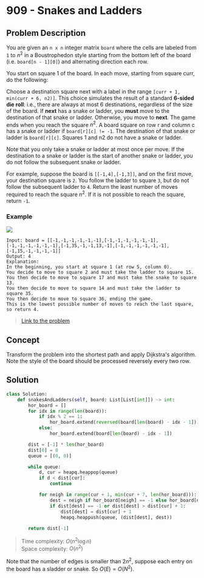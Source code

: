# 909 - Snakes and Ladders

## Problem Description

You are given an `n x n` integer matrix `board` where the cells are labeled from `1` to $n^2$ in a Boustrophedon style starting from the bottom left of the board (i.e. `board[n - 1][0]`) and alternating direction each row.

You start on square 1 of the board. In each move, starting from square curr, do the following:

Choose a destination square next with a label in the range `[curr + 1, min(curr + 6, n2)]`.
This choice simulates the result of a standard **6-sided die roll**: i.e., there are always at most 6 destinations, regardless of the size of the board.
If **next** has a snake or ladder, you **must** move to the destination of that snake or ladder. Otherwise, you move to **next**.
The game ends when you reach the square $n^2$.
A board square on row r and column c has a snake or ladder if `board[r][c] != -1`. The destination of that snake or ladder is `board[r][c]`. Squares 1 and n2 do not have a snake or ladder.

Note that you only take a snake or ladder at most once per move. If the destination to a snake or ladder is the start of another snake or ladder, you do not follow the subsequent snake or ladder.

For example, suppose the board is `[[-1,4],[-1,3]]`, and on the first move, your destination square is `2`. You follow the ladder to square `3`, but do not follow the subsequent ladder to `4`.
Return the least number of moves required to reach the square $n^2$. If it is not possible to reach the square, return `-1`.

### Example

![](https://assets.leetcode.com/uploads/2018/09/23/snakes.png)

```text
Input: board = [[-1,-1,-1,-1,-1,-1],[-1,-1,-1,-1,-1,-1],[-1,-1,-1,-1,-1,-1],[-1,35,-1,-1,13,-1],[-1,-1,-1,-1,-1,-1],[-1,15,-1,-1,-1,-1]]
Output: 4
Explanation: 
In the beginning, you start at square 1 (at row 5, column 0).
You decide to move to square 2 and must take the ladder to square 15.
You then decide to move to square 17 and must take the snake to square 13.
You then decide to move to square 14 and must take the ladder to square 35.
You then decide to move to square 36, ending the game.
This is the lowest possible number of moves to reach the last square, so return 4.
```

> [Link to the problem](https://leetcode.com/problems/snakes-and-ladders)

## Concept

Transform the problem into the shortest path and apply Dijkstra's algorithm. Note the style of the board should be processed reversely every two row.

## Solution

```python
class Solution:
    def snakesAndLadders(self, board: List[List[int]]) -> int:
        hor_board = []
        for idx in range(len(board)):
            if idx % 2 == 1:
                hor_board.extend(reversed(board[len(board) - idx - 1]))
            else:
                hor_board.extend(board[len(board) - idx - 1])

        dist = [-1] * len(hor_board)
        dist[0] = 0
        queue = [(0, 0)]

        while queue:
            d, cur = heapq.heappop(queue)
            if d < dist[cur]:
                continue

            for neigh in range(cur + 1, min(cur + 7, len(hor_board))):
                dest = neigh if hor_board[neigh] == -1 else hor_board[neigh] - 1
                if dist[dest] == -1 or dist[dest] > dist[cur] + 1:
                    dist[dest] = dist[cur] + 1
                    heapq.heappush(queue, (dist[dest], dest))
        
        return dist[-1]
```

> Time complexity: $O(n^2 \log n)$ \
> Space complexity: $O(n^2)$

Note that the number of edges is smaller than $2n^2$, suppose each entry on the board has a sladder or snake. So $O(E) = O(N^2)$.
